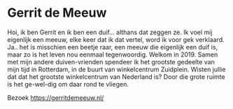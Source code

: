 # Gerrit de Meeuw
Hoi, ik ben Gerrit en ik ben een duif... althans dat zeggen ze. Ik voel mij eigenlijk een meeuw, elke keer dat ik dat vertel, word ik voor gek verklaard. Ja.. het is misschien een beetje raar, een meeuw die eigenlijk een duif is, maar zo is het leven nou eenmaal tegenwoordig. Welkom in 2019.  Samen met mijn andere duiven-vrienden spendeer ik het grootste gedeelte van mijn tijd in Rotterdam, in de buurt van winkelcentrum Zuidplein. Wisten jullie dat dat het grootste winkelcentrum van Nederland is? Door die grote ruimte is het ge-wel-dig om daar rond te vliegen.

Bezoek https://gerritdemeeuw.nl/
